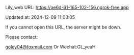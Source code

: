 Lily_web URL: https://ae6d-61-165-102-156.ngrok-free.app

Updated at: 2024-12-09 11:03:05

If you cannot open this URL, the server might be down.

Please contact: 

goley04@foxmail.com Or Wechat:GL_yeaH